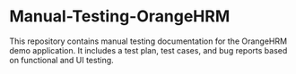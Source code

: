 # Manual-Testing-OrangeHRM
This repository contains manual testing documentation for the OrangeHRM demo application. It includes a test plan, test cases, and bug reports based on functional and UI testing.
